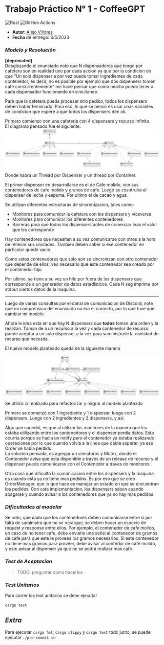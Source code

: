 # Trabajo Práctico N° 1 - CoffeeGPT

![Rust](https://img.shields.io/badge/rust-v1.25.2-%23000000.svg?style=flat-square&logo=rust&logoColor=white)
![GitHub Actions](https://img.shields.io/badge/github%20actions-%232671E5.svg?style=flat-square&logo=githubactions&logoColor=white)

- **Autor**: [Alejo Villores](https://github.com/alejovillores)
- **Fecha** de entrega: 3/5/2023

### _Modelo y Resolución_

**[deprecated]**\
Desglozando el enunciado noto que N dispensadores que tengo por cafetera son en realidad uno por cada accion ya que por la condicion de que "Un solo dispenser a por vez puede tomar ingredientes de cada contenedor, es decir, no es posible por ejemplo que dos dispensers tomen café concurrentemente" me hace pensar que como mucho puedo tener a cada dispensador funcionando en simultaneo.

Para que la cafetera pueda procesar otro pedido, todos los dispensers deben haber terminado. Para eso, lo que se pensó es usar unas variables de condicion que espere a que todos los dispensers den ok.

Primero comienzo con una cafeteria con 4 dispensers y recurso infinito.\
El diagrama pensado fue el siguiente:
![diagrama](model.diagram.png)

Donde habrá un Thread por Dispenser y un thread por Container.

El primer dispenser en desarrollarse es el de Cafe molido, con sus contenedores de cafe molido y granos de cafe.
Luego se cosntruira el dispenser de leche y espuma. Por ultimo el de cacao y agua.

Se utilizan diferentes estructuras de sincronizacion, tales como:

- Monitores para comunicar la cafetera con los dispensers y viceversa
- Monitores para comunicar los diferentes contenedores
- Barreras para que todos los dispensers antes de comenzar lean el valor que les corresponde

Hay contenedores que necesitan a su vez comunicarse con otros a la hora de rellenar sus unidades. Tambien deben saber si ese contenedor en particular quedó vacio.

Como estos contenedores que solo son se sincronizan con otro contenedor que depende de ellos, veo necesario que este contenedor sea creado por el contenedor hijo.

Por ultimo, se tiene a su vez un hilo por fuera de los dispensers que corresponde a un generador de datos estadisticos. Cada N seg imprime por stdout ciertos datos de la maquina.

---

Luego de varias consultas por el canal de comunicacion de Discord, note que mi comprension del enunciado no era el correcto, por lo que tuve que cambiar mi modelo.

Ahora le idea esta en que hay N dispensers que **todos** toman una orden y la realizan. Toman de a un recurso a la vez y cada contenedor de recurso puede aceptar a un solo dispenser a la vez para suministrarle la cantidad de recurso que necesita.

El nuevo modelo planteado queda de la siguiente manera

![Modelo v2](model.diagram.2.png)

Se utilizó lo realizado para refactorizar y migrar al modelo planteado

Primero se comenzó con 1 ingrediente y 1 dispenser, luego con 2 dispensers. Luego con 2 ingredientes y 2 dispensers, y asi.

Algo que sucedió, es que al utilizar los monitores de la manera que los estaba utilizando entre los contenedores y el dispenser perdia datos. Esto ocurria porque se hacia un notify pero el contenedor ya estaba realizando operaciones por lo que cuando volvia a la linea que debia esperar, ya ese Order se habia perdido.\
La solucion pensada, es agregar un semaforos y Mutex, donde el Contenedor avisa que esta disponible a través de un release de recurso y el dispenser puede comunicarse con el Contenedor a traves de monitores.

Otra cosa que dificultó la comunicacion entre los dispensers y la maquina es cuando esta ya no tiene mas pedidos. Es por eso que se creo OrderManager, que lo que hace es manejar un estado en que se encuentran los pedidos. Con esta implementacion, los dispensers saben cuando apagarse y cuando avisar a los contenedores que ya no hay mas pedidos.

### _Dificultades al modelar_

Se noto, que dado que los contenedores deben comunicarse entre si por falta de suministro que no se recargue, se deben hacer un especie de request y response entre ellos. Por ejemplo, el contenedor de cafe molido, en caso de no tener cafe, debe enviarle una señal al contenedor de gramos de cafe para que este le proveea los gramos necesarios. Si este contenedor no tiene mas gramos para proveer, debe avisar al contedor de cafe molido, y este avisar al dispenser ya que no se podrá realizar mas cafe.

### _Test de Aceptacion_

> TODO: preguntar como hacerlos

### _Test Unitarios_

Para correr los test unitarios se debe ejecutar

`cargo test`

## _Extra_

Para ejecutar `cargo fmt`, `cargo clippy` y `cargo test` todo junto, se puede ejecutar `./pre-commit.sh`
